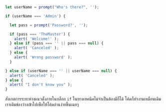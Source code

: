 

```js run demo
let userName = prompt("Who's there?", '');

if (userName === 'Admin') {

  let pass = prompt('Password?', '');

  if (pass === 'TheMaster') {
    alert( 'Welcome!' );
  } else if (pass === '' || pass === null) {
    alert( 'Canceled' );
  } else {
    alert( 'Wrong password' );
  }

} else if (userName === '' || userName === null) {
  alert( 'Canceled' );
} else {
  alert( "I don't know you" );
}
```

สังเกตการระยะห่างแนวตั้งภายในบล็อก `if` ในทางเทคนิคไม่จำเป็นต้องมีก็ได้ โค้ดก็ทำงานเหมือนเดิม เราเติมช่องว่างเข้าไปเพ่ือให้โค้ดอ่านง่ายขึ้นเฉยๆ
